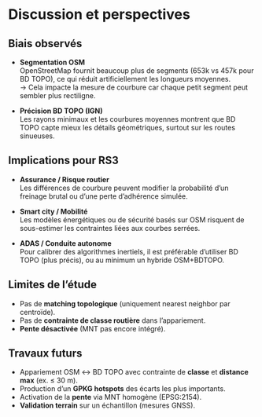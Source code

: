 # Discussion et perspectives

## Biais observés

- **Segmentation OSM**  
  OpenStreetMap fournit beaucoup plus de segments (653k vs 457k pour BD TOPO), ce qui réduit artificiellement les longueurs moyennes.  
  → Cela impacte la mesure de courbure car chaque petit segment peut sembler plus rectiligne.

- **Précision BD TOPO (IGN)**  
  Les rayons minimaux et les courbures moyennes montrent que BD TOPO capte mieux les détails géométriques, surtout sur les routes sinueuses.  

## Implications pour RS3

- **Assurance / Risque routier**  
  Les différences de courbure peuvent modifier la probabilité d’un freinage brutal ou d’une perte d’adhérence simulée.  

- **Smart city / Mobilité**  
  Les modèles énergétiques ou de sécurité basés sur OSM risquent de sous-estimer les contraintes liées aux courbes serrées.  

- **ADAS / Conduite autonome**  
  Pour calibrer des algorithmes inertiels, il est préférable d’utiliser BD TOPO (plus précis), ou au minimum un hybride OSM+BDTOPO.

## Limites de l’étude

- Pas de **matching topologique** (uniquement nearest neighbor par centroïde).  
- Pas de **contrainte de classe routière** dans l’appariement.  
- **Pente désactivée** (MNT pas encore intégré).  

## Travaux futurs

- Appariement OSM ↔ BD TOPO avec contrainte de **classe** et **distance max** (ex. ≤ 30 m).  
- Production d’un **GPKG hotspots** des écarts les plus importants.  
- Activation de la **pente** via MNT homogène (EPSG:2154).  
- **Validation terrain** sur un échantillon (mesures GNSS).  